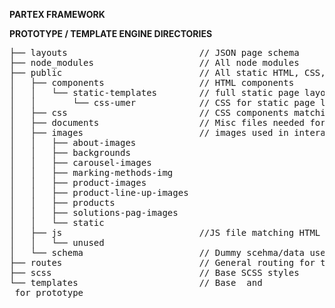 **PARTEX FRAMEWORK**

**PROTOTYPE / TEMPLATE ENGINE DIRECTORIES**
<pre>
├── layouts                         // JSON page schema                             __
├── node_modules                    // All node modules                             __
├── public                          // All static HTML, CSS, JS                     __ 
│   ├── components                  // HTML components                              __
│   │   └── static-templates        // full static page layouts, no interactivity   __
│   │       └── css-umer            // CSS for static page layouts                  __
│   ├── css                         // CSS components matching HTML components      __
│   ├── documents                   // Misc files needed for documentation          __
│   ├── images                      // images used in interactive prototype         __
│   │   ├── about-images                                                            __
│   │   ├── backgrounds                                                             __
│   │   ├── carousel-images                                                         __
│   │   ├── marking-methods-img                                                     __
│   │   ├── product-images                                                          __
│   │   ├── product-line-up-images                                                  __    
│   │   ├── products                                                                __
│   │   ├── solutions-pag-images                                                    __
│   │   └── static                                                                  __
│   ├── js                          //JS file matching HTML components              __
│   │   └── unused                                                                  __
│   └── schema                      // Dummy scehma/data used in prototype          __
├── routes                          // General routing for template engine          __
├── scss                            // Base SCSS styles                             __
└── templates                       // Base <head> and <footer> for prototype       __
</pre>